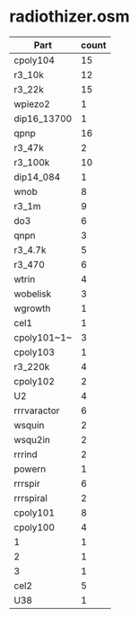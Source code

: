 radiothizer.osm
==========
| **Part** | **count** |
|----------|-----------|
|cpoly104|15| 
|r3_10k|12| 
|r3_22k|15| 
|wpiezo2|1| 
|dip16_13700|1| 
|qpnp|16| 
|r3_47k|2| 
|r3_100k|10| 
|dip14_084|1| 
|wnob|8| 
|r3_1m|9| 
|do3|6| 
|qnpn|3| 
|r3_4.7k|5| 
|r3_470|6| 
|wtrin|4| 
|wobelisk|3| 
|wgrowth|1| 
|cel1|1| 
|cpoly101~1~|3| 
|cpoly103|1| 
|r3_220k|4| 
|cpoly102|2| 
|U2|4| 
|rrrvaractor|6| 
|wsquin|2| 
|wsqu2in|2| 
|rrrind|2| 
|powern|1| 
|rrrspir|6| 
|rrrspiral|2| 
|cpoly101|8| 
|cpoly100|4| 
|1|1| 
|2|1| 
|3|1| 
|cel2|5| 
|U38|1| 
